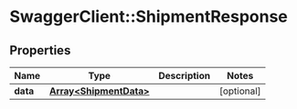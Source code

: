 # SwaggerClient::ShipmentResponse

## Properties
Name | Type | Description | Notes
------------ | ------------- | ------------- | -------------
**data** | [**Array&lt;ShipmentData&gt;**](ShipmentData.md) |  | [optional] 


